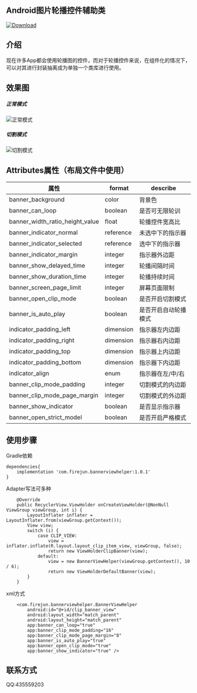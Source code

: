 ## Android图片轮播控件辅助类

[ ![Download](https://api.bintray.com/packages/guojunfire/bannerviewhelper/bannerviewhelper/images/download.svg?version=1.0.1) ](https://bintray.com/guojunfire/bannerviewhelper/bannerviewhelper/1.0.1/link)

## 介绍
现在许多App都会使用轮播图的控件，而对于轮播控件来说，在组件化的情况下，可以对其进行封装抽离成为单独一个类库进行使用。

## 效果图

##### 正常模式
![正常模式](https://github.com/firejunking/BannerHelper/blob/b54401447fb9b67421efc82e8abbde8aac5de075/images/default.gif)

##### 切割模式
![切割模式](https://github.com/firejunking/BannerHelper/blob/b54401447fb9b67421efc82e8abbde8aac5de075/images/clip.gif)

## Attributes属性（布局文件中使用）
|属性|format|describe
|---|---|---|
|banner_background|color|背景色
|banner_can_loop|boolean|是否可无限轮训
|banner_width_ratio_height_value|float|轮播控件宽高比
|banner_indicator_normal|reference|未选中下的指示器
|banner_indicator_selected|reference|选中下的指示器
|banner_indicator_margin|integer|指示器外边距
|banner_show_delayed_time|integer|轮播间隔时间
|banner_show_duration_time|integer|轮播持续时间
|banner_screen_page_limit|integer|屏幕页面限制
|banner_open_clip_mode|boolean|是否开启切割模式
|banner_is_auto_play|boolean|是否开启自动轮播模式
|indicator_padding_left|dimension|指示器左内边距
|indicator_padding_right|dimension|指示器右内边距
|indicator_padding_top|dimension|指示器上内边距
|indicator_padding_bottom|dimension|指示器下内边距
|indicator_align|enum|指示器在左/中/右
|banner_clip_mode_padding|integer|切割模式的内边距
|banner_clip_mode_page_margin|integer|切割模式的外边距
|banner_show_indicator|boolean|是否显示指示器
|banner_open_strict_model|boolean|是否开启严格模式

## 使用步骤
Gradle依赖
```
dependencies{
    implementation 'com.firejun.bannerviewhelper:1.0.1'
}
```
Adapter写法可多种
```
    @Override
    public RecyclerView.ViewHolder onCreateViewHolder(@NonNull ViewGroup viewGroup, int i) {
        LayoutInflater inflater = LayoutInflater.from(viewGroup.getContext());
        View view;
        switch (i) {
            case CLIP_VIEW:
                view = inflater.inflate(R.layout.layout_clip_item_view, viewGroup, false);
                return new ViewHolderClipBanner(view);
            default:
                view = new BannerViewHelper(viewGroup.getContext(), 10 / 6);
                return new ViewHolderDefaultBanner(view);
        }
    }
```
xml方式
```
    <com.firejun.bannerviewhelper.BannerViewHelper
        android:id="@+id/clip_banner_view"
        android:layout_width="match_parent"
        android:layout_height="match_parent"
        app:banner_can_loop="true"
        app:banner_clip_mode_padding="16"
        app:banner_clip_mode_page_margin="8"
        app:banner_is_auto_play="true"
        app:banner_open_clip_mode="true"
        app:banner_show_indicator="true" />
```
## 联系方式
QQ:435559203
